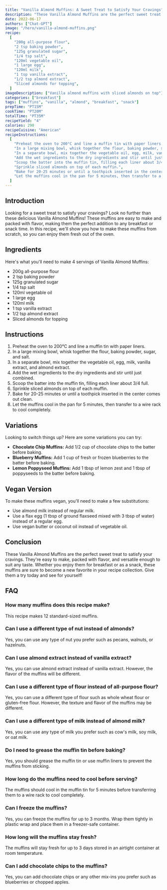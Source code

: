 ```yaml
---
title: "Vanilla Almond Muffins: A Sweet Treat to Satisfy Your Cravings"
description: "These Vanilla Almond Muffins are the perfect sweet treat to satisfy your cravings. They are easy to make and packed with flavor, making them a great addition to any breakfast or snack time. Try this recipe today and see for yourself!"
date: 2022-06-17
authors: ["Chat-GPT"]
image: "/hero/vanilla-almond-muffins.png"
recipe:
  [
    "200g all-purpose flour",
    "2 tsp baking powder",
    "125g granulated sugar",
    "1/4 tsp salt",
    "120ml vegetable oil",
    "1 large egg",
    "120ml milk",
    "1 tsp vanilla extract",
    "1/2 tsp almond extract",
    "Sliced almonds for topping",
  ]
imageDescription: ["Vanilla almond muffins with sliced almonds on top"]
categories: ["breakfast"]
tags: ["muffins", "vanilla", "almond", "breakfast", "snack"]
prepTime: "PT15M"
cookTime: "PT20M"
totalTime: "PT35M"
recipeYield: "4"
calories: 290
recipeCuisine: "American"
recipeInstructions:
  [
    "Preheat the oven to 200°C and line a muffin tin with paper liners.",
    "In a large mixing bowl, whisk together the flour, baking powder, sugar, and salt.",
    "In a separate bowl, mix together the vegetable oil, egg, milk, vanilla extract, and almond extract.",
    "Add the wet ingredients to the dry ingredients and stir until just combined.",
    "Scoop the batter into the muffin tin, filling each liner about 3/4 full.",
    "Sprinkle sliced almonds on top of each muffin.",
    "Bake for 20-25 minutes or until a toothpick inserted in the center comes out clean.",
    "Let the muffins cool in the pan for 5 minutes, then transfer to a wire rack to cool completely.",
  ]
---
```


## Introduction

Looking for a sweet treat to satisfy your cravings? Look no further than these delicious Vanilla Almond Muffins! These muffins are easy to make and packed with flavor, making them the perfect addition to any breakfast or snack time. In this recipe, we'll show you how to make these muffins from scratch, so you can enjoy them fresh out of the oven.

## Ingredients

Here's what you'll need to make 4 servings of Vanilla Almond Muffins:

- 200g all-purpose flour
- 2 tsp baking powder
- 125g granulated sugar
- 1/4 tsp salt
- 120ml vegetable oil
- 1 large egg
- 120ml milk
- 1 tsp vanilla extract
- 1/2 tsp almond extract
- Sliced almonds for topping

## Instructions

1. Preheat the oven to 200°C and line a muffin tin with paper liners.
2. In a large mixing bowl, whisk together the flour, baking powder, sugar, and salt.
3. In a separate bowl, mix together the vegetable oil, egg, milk, vanilla extract, and almond extract.
4. Add the wet ingredients to the dry ingredients and stir until just combined.
5. Scoop the batter into the muffin tin, filling each liner about 3/4 full.
6. Sprinkle sliced almonds on top of each muffin.
7. Bake for 20-25 minutes or until a toothpick inserted in the center comes out clean.
8. Let the muffins cool in the pan for 5 minutes, then transfer to a wire rack to cool completely.

## Variations

Looking to switch things up? Here are some variations you can try:

- **Chocolate Chip Muffins:** Add 1/2 cup of chocolate chips to the batter before baking.
- **Blueberry Muffins:** Add 1 cup of fresh or frozen blueberries to the batter before baking.
- **Lemon Poppyseed Muffins:** Add 1 tbsp of lemon zest and 1 tbsp of poppyseeds to the batter before baking.

## Vegan Version

To make these muffins vegan, you'll need to make a few substitutions:

- Use almond milk instead of regular milk.
- Use a flax egg (1 tbsp of ground flaxseed mixed with 3 tbsp of water) instead of a regular egg.
- Use vegan butter or coconut oil instead of vegetable oil.

## Conclusion

These Vanilla Almond Muffins are the perfect sweet treat to satisfy your cravings. They're easy to make, packed with flavor, and versatile enough to suit any taste. Whether you enjoy them for breakfast or as a snack, these muffins are sure to become a new favorite in your recipe collection. Give them a try today and see for yourself!

## FAQ

### How many muffins does this recipe make?

This recipe makes 12 standard-sized muffins.

### Can I use a different type of nut instead of almonds?

Yes, you can use any type of nut you prefer such as pecans, walnuts, or hazelnuts.

### Can I use almond extract instead of vanilla extract?

Yes, you can use almond extract instead of vanilla extract. However, the flavor of the muffins will be different.

### Can I use a different type of flour instead of all-purpose flour?

Yes, you can use a different type of flour such as whole wheat flour or gluten-free flour. However, the texture and flavor of the muffins may be different.

### Can I use a different type of milk instead of almond milk?

Yes, you can use any type of milk you prefer such as cow's milk, soy milk, or oat milk.

### Do I need to grease the muffin tin before baking?

Yes, you should grease the muffin tin or use muffin liners to prevent the muffins from sticking.

### How long do the muffins need to cool before serving?

The muffins should cool in the muffin tin for 5 minutes before transferring them to a wire rack to cool completely.

### Can I freeze the muffins?

Yes, you can freeze the muffins for up to 3 months. Wrap them tightly in plastic wrap and place them in a freezer-safe container.

### How long will the muffins stay fresh?

The muffins will stay fresh for up to 3 days stored in an airtight container at room temperature.

### Can I add chocolate chips to the muffins?

Yes, you can add chocolate chips or any other mix-ins you prefer such as blueberries or chopped apples.
